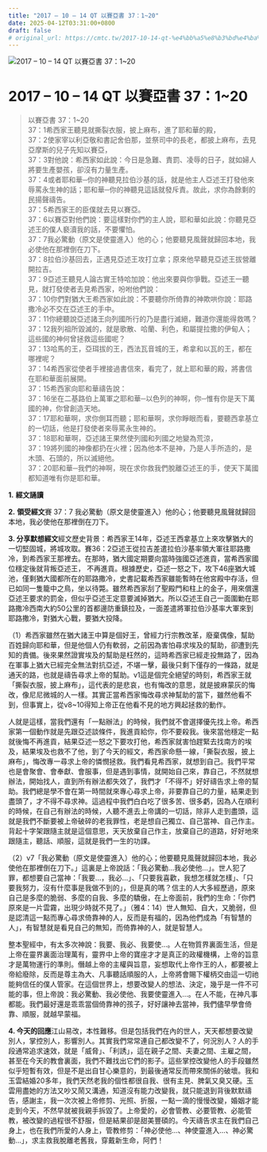 ```yaml
---
title: "2017 – 10 – 14 QT 以賽亞書 37：1~20"
date: 2025-04-12T03:31:00+0800
draft: false
# original_url: https://cmtc.tw/2017-10-14-qt-%e4%bb%a5%e8%b3%bd%e4%ba%9e%e6%9b%b8-37%ef%bc%9a120
---
```


![2017 – 10 – 14 QT 以賽亞書 37：1~20](/images/qt.jpg   "2017 – 10 – 14 QT 以賽亞書 37：1~20")

# 2017 – 10 – 14 QT 以賽亞書 37：1~20

> 以賽亞書 37：1~20  
> 37：1希西家王聽見就撕裂衣服，披上麻布，進了耶和華的殿，  
> 37：2使家宰以利亞敬和書記舍伯那，並祭司中的長老，都披上麻布，去見亞摩斯的兒子先知以賽亞，  
> 37：3對他說：希西家如此說：今日是急難、責罰、凌辱的日子，就如婦人將要生產嬰孩，卻沒有力量生產。  
> 37：4或者耶和華─你的神聽見拉伯沙基的話，就是他主人亞述王打發他來辱罵永生神的話；耶和華─你的神聽見這話就發斥責。故此，求你為餘剩的民揚聲禱告。  
> 37：5希西家王的臣僕就去見以賽亞。  
> 37：6以賽亞對他們說：要這樣對你們的主人說，耶和華如此說：你聽見亞述王的僕人褻瀆我的話，不要懼怕。  
> 37：7我必驚動（原文是使靈進入）他的心；他要聽見風聲就歸回本地，我必使他在那裡倒在刀下。  
> 37：8拉伯沙基回去，正遇見亞述王攻打立拿；原來他早聽見亞述王拔營離開拉吉。  
> 37：9亞述王聽見人論古實王特哈加說：他出來要與你爭戰。亞述王一聽見，就打發使者去見希西家，吩咐他們說：  
> 37：10你們對猶大王希西家如此說：不要聽你所倚靠的神欺哄你說：耶路撒冷必不交在亞述王的手中。  
> 37：11你總聽說亞述諸王向列國所行的乃是盡行滅絕，難道你還能得救嗎？  
> 37：12我列祖所毀滅的，就是歌散、哈蘭、利色，和屬提拉撒的伊甸人；這些國的神何曾拯救這些國呢？  
> 37：13哈馬的王，亞珥拔的王，西法瓦音城的王，希拿和以瓦的王，都在哪裡呢？  
> 37：14希西家從使者手裡接過書信來，看完了，就上耶和華的殿，將書信在耶和華面前展開。  
> 37：15希西家向耶和華禱告說：  
> 37：16坐在二基路伯上萬軍之耶和華─以色列的神啊，你─惟有你是天下萬國的神，你曾創造天地。  
> 37：17耶和華啊，求你側耳而聽；耶和華啊，求你睜眼而看，要聽西拿基立的一切話，他是打發使者來辱罵永生神的。  
> 37：18耶和華啊，亞述諸王果然使列國和列國之地變為荒涼，  
> 37：19將列國的神像都扔在火裡；因為他本不是神，乃是人手所造的，是木頭、石頭的，所以滅絕他。  
> 37：20耶和華─我們的神啊，現在求你救我們脫離亞述王的手，使天下萬國都知道唯有你是耶和華。

**1.** **經文誦讀**

**2.** **領受經文**賽 37：7 我必驚動（原文是使靈進入）他的心；他要聽見風聲就歸回本地，我必使他在那裡倒在刀下。

**3. 分享默想經文**經文歷史背景：希西家王14年，亞述王西拿基立上來攻擊猶大的一切堅固城，將城攻取。賽36：2亞述王從拉吉差遣拉伯沙基率領大軍往耶路撒冷，到希西家王那裡去。在那時，猶大國定期要向當時強國亞述進貢，當希西家國位穩定後就背叛亞述王， 不再進貢。根據歷史，亞述一怒之下，攻下46座猶大城池，僅剩猶大國都所在的耶路撒冷，史書記載希西家雖能暫時在他宮殿中存活，但已如同一隻籠中之鳥，坐以待斃。雖然希西家刮了聖殿門和柱上的金子，用來償還亞述王要求的罰金，但似乎亞述王定意要滅掉猶大。所以亞述王自己一面圍勦在耶路撒冷西南大約50公里的首都邊防重鎮拉及，一面差遣將軍拉伯沙基率大軍來到耶路撒冷，對猶大心戰，要猶大投降。

（1）希西家雖然在猶大諸王中算是個好王，曾經力行宗教改革，廢棄偶像，幫助百姓歸向耶和華，但是他個人仍有軟弱，之前因為害怕尋求埃及的幫助，卻遭到先知的責備。後來果然證實埃及的幫助是枉然的，這時希西家已經走投無路了，因為在軍事上猶大已經完全無法對抗亞述，不堪一擊，最後只剩下僅存的一條路，就是通天的路，也就是禱告尋求上帝的幫助。v1這是個完全絕望的時刻，希西家王就「撕裂衣服，披上麻布」，這代表的是悲哀，也有悔改的意思，就是披麻蒙灰的悔改，像尼尼微城的人一樣。其實正當希西家悔改尋求神幫助的當下，雖然他看不到，但事實上，從v8~10得知上帝正在他看不見的地方興起拯救的動作。

人就是這樣，當我們還有「一點辦法」的時候，我們就不會選擇優先找上帝。希西家第一個動作就是先跟亞述談條件，我進貢給你，你不要殺我。後來當他穩定一點就後悔不再進貢，結果亞述一怒之下要攻打他，希西家就害怕趕緊去找南方的埃及，結果埃及也救不了他，到了今天的經文，希西家命懸一線，「撕裂衣服，披上麻布」，悔改專一尋求上帝的憐憫拯救。我們看見希西家，就想到自己。我們平常也是會聚會、會奉獻、會服事，但是遇到事情，就開始自己來，靠自己，不然就想辦法，開始找人，直到所有辦法都失效了，我們才「不得不」好好禱告求上帝的幫助。我們總是學不會在第一時間就來專心尋求上帝，非要靠自己的力量，結果走到盡頭了，才不得不尋求神。這過程中我們白白吃了很多苦、很多虧，因為人在順利的時候，在自己有辦法的時候，人聽不進去上帝講的一切話，除非人走到盡頭，這就是我們不斷要被上帝破碎的老我罪性，老是想自己獨立、自己當神、自己作主。背起十字架跟隨主就是這個意思，天天放棄自己作主，放棄自己的道路，好好地來跟隨主，聽話、順服，這就是我們一生的功課。

（2）v7「我必驚動（原文是使靈進入）他的心；他要聽見風聲就歸回本地，我必使他在那裡倒在刀下。」這裏是上帝說話：「我必驚動…我必使他…」。世人犯了罪，都想要自己當神：「我要…，我必…」、「只要我喜歡，我想怎樣就怎樣」、「只要我努力，沒有什麼事是我做不到的」，但是真的嗎？信主的人大多經歷過，原來自己是多麼的脆弱、多麼的自我、多麼的驕傲，在上帝面前，我們的生命：「你們原來是一片雲霧，出現少時就不見了。」（雅4：14）世人無知、自大，又脆弱，但是認清這一點而專心尋求倚靠神的人，反而是有福的，因為他們成為「有智慧的人」，有智慧就是看見自己的無知，而倚靠神的人，就是智慧人。

整本聖經中，有太多次神說：我要、我必、我要使…。人在物質界裏面生活，但是上帝在靈界裏面治理萬有，靈界中上帝的寶座才才是真正的政權機構，上帝的旨意才是萬物運行的準則。僭越上帝的主權與旨意，妄想取代上帝作王的人，都要被上帝給廢除，反而是尊主為大、凡事聽話順服的人，上帝將會賜下權柄交由這一切祂能夠信任的僕人管家。在這個世界上，想要改變人的想法、決定，幾乎是一件不可能的事，但上帝說：我必驚動、我必使他、我要使靈進入…。在人不能，在神凡事都能。我們最好還是乖乖當個倚靠神的孩子，好好讓神去當神，我們儘早學會倚靠、順服，就越早蒙福。

**4. 今天的回應**江山易改，本性難移。但是包括我們在內的世人，天天都想要改變別人，掌控別人，影響別人。其實我們常常連自己都改變不了，何況別人？人的手段通常追求速效，就是「威脅」、「利誘」，這在親子之間、夫妻之間、主雇之間，甚至在今天的教會裏面，我們不難找出它們的影子。這些掌控改變他人的手段雖然似乎短暫有效，但是不是出自甘心樂意的，到最後通常反而帶來關係的破壞。我和玉雲結婚20多年，我們天然老我的個性都很自我、很有主見、脾氣又臭又硬。玉雲用盡她的方法又吵又鬧又溝通，知道沒有能力改變我，就只能退到背後默默禱告，感謝主，我一次次被上帝修剪、光照、折服，一點一滴的慢慢改變，婚姻才能走到今天，不然早就被我親手拆毀了。上帝愛的，必會管教、必要管教、必能管教，被改變的過程很不舒服，但是結果卻是甜美豐碩的。今天禱告求主在我們自己身上，也在我們所愛的人身上，管教修剪：「神必使他…、神使靈進入…、神必驚動…」，求主救我脫離老舊我，穿戴新生命，阿們！